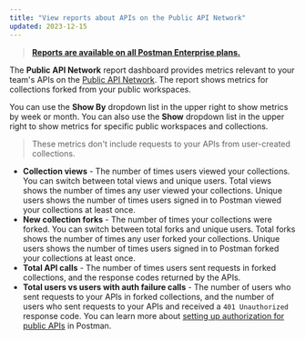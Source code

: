 ```yaml
---
title: "View reports about APIs on the Public API Network"
updated: 2023-12-15
---
```


> [**Reports are available on all Postman Enterprise plans.**](https://www.postman.com/pricing)

The **Public API Network** report dashboard provides metrics relevant to your team's APIs on the [Public API Network](/docs/collaborating-in-postman/public-api-network/public-api-network-overview/). The report shows metrics for collections forked from your public workspaces.

You can use the **Show By** dropdown list in the upper right to show metrics by week or month. You can also use the **Show** dropdown list in the upper right to show metrics for specific public workspaces and collections.

> These metrics don't include requests to your APIs from user-created collections.

* **Collection views** - The number of times users viewed your collections. You can switch between total views and unique users. Total views shows the number of times any user viewed your collections. Unique users shows the number of times users signed in to Postman viewed your collections at least once.
* **New collection forks** - The number of times your collections were forked. You can switch between total forks and unique users. Total forks shows the number of times any user forked your collections. Unique users shows the number of times users signed in to Postman forked your collections at least once.
* **Total API calls** - The number of times users sent requests in forked collections, and the response codes returned by the APIs.
* **Total users vs users with auth failure calls** - The number of users who sent requests to your APIs in forked collections, and the number of users who sent requests to your APIs and received a `401 Unauthorized` response code. You can learn more about [setting up authorization for public APIs](/docs/sending-requests/authorization/authentication-for-public-apis/) in Postman.
